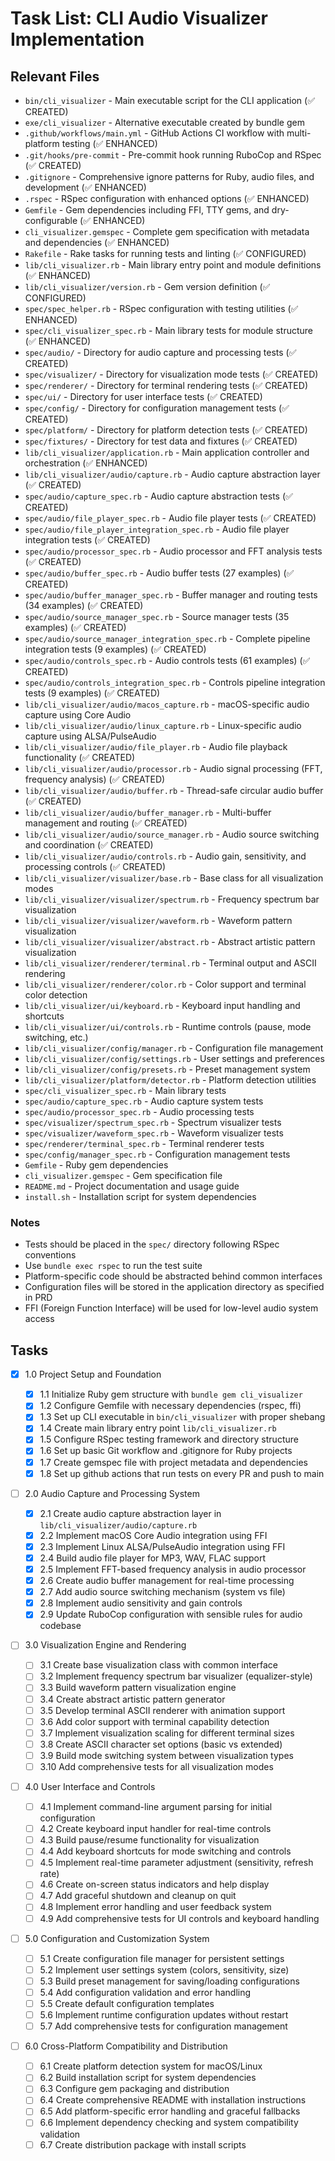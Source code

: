# Task List: CLI Audio Visualizer Implementation

## Relevant Files

- `bin/cli_visualizer` - Main executable script for the CLI application (✅ CREATED)
- `exe/cli_visualizer` - Alternative executable created by bundle gem
- `.github/workflows/main.yml` - GitHub Actions CI workflow with multi-platform testing (✅ ENHANCED)
- `.git/hooks/pre-commit` - Pre-commit hook running RuboCop and RSpec (✅ CREATED)
- `.gitignore` - Comprehensive ignore patterns for Ruby, audio files, and development (✅ ENHANCED)
- `.rspec` - RSpec configuration with enhanced options (✅ ENHANCED)
- `Gemfile` - Gem dependencies including FFI, TTY gems, and dry-configurable (✅ ENHANCED)
- `cli_visualizer.gemspec` - Complete gem specification with metadata and dependencies (✅ ENHANCED)
- `Rakefile` - Rake tasks for running tests and linting (✅ CONFIGURED)
- `lib/cli_visualizer.rb` - Main library entry point and module definitions (✅ ENHANCED)
- `lib/cli_visualizer/version.rb` - Gem version definition (✅ CONFIGURED)
- `spec/spec_helper.rb` - RSpec configuration with testing utilities (✅ ENHANCED)
- `spec/cli_visualizer_spec.rb` - Main library tests for module structure (✅ ENHANCED)
- `spec/audio/` - Directory for audio capture and processing tests (✅ CREATED)
- `spec/visualizer/` - Directory for visualization mode tests (✅ CREATED)
- `spec/renderer/` - Directory for terminal rendering tests (✅ CREATED)
- `spec/ui/` - Directory for user interface tests (✅ CREATED)
- `spec/config/` - Directory for configuration management tests (✅ CREATED)
- `spec/platform/` - Directory for platform detection tests (✅ CREATED)
- `spec/fixtures/` - Directory for test data and fixtures (✅ CREATED)
- `lib/cli_visualizer/application.rb` - Main application controller and orchestration (✅ ENHANCED)
- `lib/cli_visualizer/audio/capture.rb` - Audio capture abstraction layer (✅ CREATED)
- `spec/audio/capture_spec.rb` - Audio capture abstraction tests (✅ CREATED)
- `spec/audio/file_player_spec.rb` - Audio file player tests (✅ CREATED)
- `spec/audio/file_player_integration_spec.rb` - Audio file player integration tests (✅ CREATED)
- `spec/audio/processor_spec.rb` - Audio processor and FFT analysis tests (✅ CREATED)
- `spec/audio/buffer_spec.rb` - Audio buffer tests (27 examples) (✅ CREATED)
- `spec/audio/buffer_manager_spec.rb` - Buffer manager and routing tests (34 examples) (✅ CREATED)
- `spec/audio/source_manager_spec.rb` - Source manager tests (35 examples) (✅ CREATED)
- `spec/audio/source_manager_integration_spec.rb` - Complete pipeline integration tests (9 examples) (✅ CREATED)
- `spec/audio/controls_spec.rb` - Audio controls tests (61 examples) (✅ CREATED)
- `spec/audio/controls_integration_spec.rb` - Controls pipeline integration tests (9 examples) (✅ CREATED)
- `lib/cli_visualizer/audio/macos_capture.rb` - macOS-specific audio capture using Core Audio
- `lib/cli_visualizer/audio/linux_capture.rb` - Linux-specific audio capture using ALSA/PulseAudio
- `lib/cli_visualizer/audio/file_player.rb` - Audio file playback functionality (✅ CREATED)
- `lib/cli_visualizer/audio/processor.rb` - Audio signal processing (FFT, frequency analysis) (✅ CREATED)
- `lib/cli_visualizer/audio/buffer.rb` - Thread-safe circular audio buffer (✅ CREATED)
- `lib/cli_visualizer/audio/buffer_manager.rb` - Multi-buffer management and routing (✅ CREATED)
- `lib/cli_visualizer/audio/source_manager.rb` - Audio source switching and coordination (✅ CREATED)
- `lib/cli_visualizer/audio/controls.rb` - Audio gain, sensitivity, and processing controls (✅ CREATED)
- `lib/cli_visualizer/visualizer/base.rb` - Base class for all visualization modes
- `lib/cli_visualizer/visualizer/spectrum.rb` - Frequency spectrum bar visualization
- `lib/cli_visualizer/visualizer/waveform.rb` - Waveform pattern visualization
- `lib/cli_visualizer/visualizer/abstract.rb` - Abstract artistic pattern visualization
- `lib/cli_visualizer/renderer/terminal.rb` - Terminal output and ASCII rendering
- `lib/cli_visualizer/renderer/color.rb` - Color support and terminal color detection
- `lib/cli_visualizer/ui/keyboard.rb` - Keyboard input handling and shortcuts
- `lib/cli_visualizer/ui/controls.rb` - Runtime controls (pause, mode switching, etc.)
- `lib/cli_visualizer/config/manager.rb` - Configuration file management
- `lib/cli_visualizer/config/settings.rb` - User settings and preferences
- `lib/cli_visualizer/config/presets.rb` - Preset management system
- `lib/cli_visualizer/platform/detector.rb` - Platform detection utilities
- `spec/cli_visualizer_spec.rb` - Main library tests
- `spec/audio/capture_spec.rb` - Audio capture system tests
- `spec/audio/processor_spec.rb` - Audio processing tests
- `spec/visualizer/spectrum_spec.rb` - Spectrum visualizer tests
- `spec/visualizer/waveform_spec.rb` - Waveform visualizer tests
- `spec/renderer/terminal_spec.rb` - Terminal renderer tests
- `spec/config/manager_spec.rb` - Configuration management tests
- `Gemfile` - Ruby gem dependencies
- `cli_visualizer.gemspec` - Gem specification file
- `README.md` - Project documentation and usage guide
- `install.sh` - Installation script for system dependencies

### Notes

- Tests should be placed in the `spec/` directory following RSpec conventions
- Use `bundle exec rspec` to run the test suite
- Platform-specific code should be abstracted behind common interfaces
- Configuration files will be stored in the application directory as specified in PRD
- FFI (Foreign Function Interface) will be used for low-level audio system access

## Tasks

- [x] 1.0 Project Setup and Foundation

  - [x] 1.1 Initialize Ruby gem structure with `bundle gem cli_visualizer`
  - [x] 1.2 Configure Gemfile with necessary dependencies (rspec, ffi)
  - [x] 1.3 Set up CLI executable in `bin/cli_visualizer` with proper shebang
  - [x] 1.4 Create main library entry point `lib/cli_visualizer.rb`
  - [x] 1.5 Configure RSpec testing framework and directory structure
  - [x] 1.6 Set up basic Git workflow and .gitignore for Ruby projects
  - [x] 1.7 Create gemspec file with project metadata and dependencies
  - [x] 1.8 Set up github actions that run tests on every PR and push to main

- [ ] 2.0 Audio Capture and Processing System

  - [x] 2.1 Create audio capture abstraction layer in `lib/cli_visualizer/audio/capture.rb`
  - [x] 2.2 Implement macOS Core Audio integration using FFI
  - [x] 2.3 Implement Linux ALSA/PulseAudio integration using FFI
  - [x] 2.4 Build audio file player for MP3, WAV, FLAC support
  - [x] 2.5 Implement FFT-based frequency analysis in audio processor
  - [x] 2.6 Create audio buffer management for real-time processing
  - [x] 2.7 Add audio source switching mechanism (system vs file)
  - [x] 2.8 Implement audio sensitivity and gain controls
  - [x] 2.9 Update RuboCop configuration with sensible rules for audio codebase

- [ ] 3.0 Visualization Engine and Rendering

  - [ ] 3.1 Create base visualization class with common interface
  - [ ] 3.2 Implement frequency spectrum bar visualizer (equalizer-style)
  - [ ] 3.3 Build waveform pattern visualization engine
  - [ ] 3.4 Create abstract artistic pattern generator
  - [ ] 3.5 Develop terminal ASCII renderer with animation support
  - [ ] 3.6 Add color support with terminal capability detection
  - [ ] 3.7 Implement visualization scaling for different terminal sizes
  - [ ] 3.8 Create ASCII character set options (basic vs extended)
  - [ ] 3.9 Build mode switching system between visualization types
  - [ ] 3.10 Add comprehensive tests for all visualization modes

- [ ] 4.0 User Interface and Controls

  - [ ] 4.1 Implement command-line argument parsing for initial configuration
  - [ ] 4.2 Create keyboard input handler for real-time controls
  - [ ] 4.3 Build pause/resume functionality for visualization
  - [ ] 4.4 Add keyboard shortcuts for mode switching and controls
  - [ ] 4.5 Implement real-time parameter adjustment (sensitivity, refresh rate)
  - [ ] 4.6 Create on-screen status indicators and help display
  - [ ] 4.7 Add graceful shutdown and cleanup on quit
  - [ ] 4.8 Implement error handling and user feedback system
  - [ ] 4.9 Add comprehensive tests for UI controls and keyboard handling

- [ ] 5.0 Configuration and Customization System

  - [ ] 5.1 Create configuration file manager for persistent settings
  - [ ] 5.2 Implement user settings system (colors, sensitivity, size)
  - [ ] 5.3 Build preset management for saving/loading configurations
  - [ ] 5.4 Add configuration validation and error handling
  - [ ] 5.5 Create default configuration templates
  - [ ] 5.6 Implement runtime configuration updates without restart
  - [ ] 5.7 Add comprehensive tests for configuration management

- [ ] 6.0 Cross-Platform Compatibility and Distribution
  - [ ] 6.1 Create platform detection system for macOS/Linux
  - [ ] 6.2 Build installation script for system dependencies
  - [ ] 6.3 Configure gem packaging and distribution
  - [ ] 6.4 Create comprehensive README with installation instructions
  - [ ] 6.5 Add platform-specific error handling and graceful fallbacks
  - [ ] 6.6 Implement dependency checking and system compatibility validation
  - [ ] 6.7 Create distribution package with install scripts
